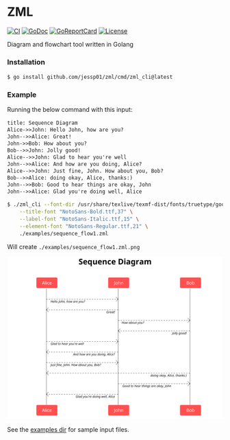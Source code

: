 # ZML

[![CI][badge-build]][build]
[![GoDoc][go-docs-badge]][go-docs]
[![GoReportCard][go-report-card-badge]][go-report-card]
[![License][badge-license]][license]

Diagram and flowchart tool written in Golang

### Installation

```sh
$ go install github.com/jessp01/zml/cmd/zml_cli@latest
```

### Example

Running the below command with this input:
```
title: Sequence Diagram
Alice->>John: Hello John, how are you?
John-->>Alice: Great!
John->>Bob: How about you?
Bob-->>John: Jolly good!
Alice-->>John: Glad to hear you're well
John-->>Alice: And how are you doing, Alice?
Alice-->>John: Just fine, John. How about you, Bob?
Bob-->>Alice: doing okay, Alice, thanks:)
John-->>Bob: Good to hear things are okay, John
John-->>Alice: Glad you're doing well, Alice
```

```sh
$ ./zml_cli --font-dir /usr/share/texlive/texmf-dist/fonts/truetype/google/noto \
    --title-font "NotoSans-Bold.ttf,37" \
    --label-font "NotoSans-Italic.ttf,15" \
    --element-font "NotoSans-Regular.ttf,21" \
    ./examples/sequence_flow1.zml
```

Will create `./examples/sequence_flow1.zml.png`

![example sequence flow](examples/sequence_flow1.zml.png)

See the [examples dir](./examples) for sample input files.

[license]: ./LICENSE
[badge-license]: https://img.shields.io/github/license/jessp01/zml.svg
[go-docs-badge]: https://godoc.org/github.com/jessp01/zml?status.svg
[go-docs]: https://godoc.org/github.com/jessp01/zml
[go-report-card-badge]: https://goreportcard.com/badge/github.com/jessp01/zml
[go-report-card]: https://goreportcard.com/report/github.com/jessp01/zml
[badge-build]: https://github.com/jessp01/zml/actions/workflows/go.yml/badge.svg
[build]: https://github.com/jessp01/zml/actions/workflows/go.yml

